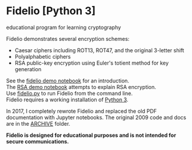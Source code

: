 # Fidelio [Python 3]
educational program for learning cryptography

Fidelio demonstrates several encryption schemes:

* Caesar ciphers including ROT13, ROT47, and the original 3-letter shift
* Polyalphabetic ciphers
* RSA public-key encryption using Euler's totient method for key generation

See the [fidelio demo notebook](https://github.com/samkennerly/Fidelio/blob/master/fidelio.ipynb) for an introduction.  
The [RSA demo notebook](https://github.com/samkennerly/Fidelio/blob/master/RSA.ipynb) attempts to explain RSA encryption.  
Use [fidelio.py](https://github.com/samkennerly/Fidelio/blob/master/fidelio.py) to run Fidelio from the command line.  
Fidelio requires a working installation of [Python 3](https://www.python.org/downloads/).

In 2017, I completely rewrote Fidelio and replaced the old PDF documentation with Jupyter notebooks. The original 2009 code and docs are in the [ARCHIVE](https://github.com/samkennerly/Fidelio/tree/master/ARCHIVE) folder.

**Fidelio is designed for educational purposes and is not intended for secure communications.**
